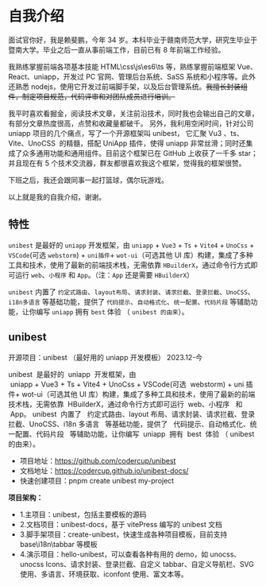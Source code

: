 # 自我介绍

面试官你好，我是赖斐鹏，今年 34 岁。本科毕业于赣南师范大学，研究生毕业于暨南大学。毕业之后一直从事前端工作，目前已有 8 年前端工作经验。

我熟练掌握前端各项基本技能 HTML\css\js\es6\ts 等，熟练掌握前端框架 Vue、 React、uniapp，开发过 PC 官网、管理后台系统、SaSS 系统和小程序等。此外还熟悉 nodejs，使用它开发过前端脚手架，以及后台管理系统。~~我擅长封装组件，制定项目规范，代码评审和对团队成员进行培训。~~

我平时喜欢看掘金，阅读技术文章，关注前沿技术，同时我也会输出自己的文章，有部分文章热度很高，点赞和收藏量都破千。
另外，我利用空闲时间，针对公司 uniapp 项目的几个痛点，写了一个开源框架叫 unibest， 它汇聚 Vu3 、ts、Vite、UnoCSS  的精髓，搭配 UniApp 插件，使得 uniapp 非常丝滑；同时还集成了众多通用功能和通用组件。目前这个框架已在 GitHub 上收获了一千多 star；并且现在有 5 个技术交流器，群友都很喜欢我这个框架，觉得我的框架很赞。

下班之后，我还会跟同事一起打篮球，偶尔玩游戏。

以上就是我的自我介绍，谢谢。

## 特性

`unibest` 是最好的 `uniapp` 开发框架，由 `uniapp` + `Vue3` + `Ts` + `Vite4` + `UnoCss` + `VSCode`(可选 `webstorm`) + `uni插件`+ `wot-ui`（可选其他 UI 库）构建，集成了多种工具和技术，使用了最新的前端技术栈，无需依靠 `HBuilderX`，通过命令行方式即可运行 `web`、`小程序` 和 `App`。（注：`App` 还是需要 `HBuilderX`）

`unibest` 内置了 `约定式路由`、`layout布局`、`请求封装`、`请求拦截`、`登录拦截`、`UnoCSS`、`i18n多语言` 等基础功能，提供了 `代码提示`、`自动格式化`、`统一配置`、`代码片段` 等辅助功能，让你编写 `uniapp` 拥有 `best` 体验 （ `unibest 的由来`）。

## unibest

开源项目：unibest （最好用的 uniapp 开发模板） 2023.12-今

unibest  是最好的  uniapp  开发框架，由  uniapp + Vue3 + Ts + Vite4 + UnoCss + VSCode(可选  webstorm) + uni 插件+ wot-ui（可选其他 UI 库）构建，集成了多种工具和技术，使用了最新的前端技术栈，无需依靠  HBuilderX，通过命令行方式即可运行  web、小程序   和  App。
unibest  内置了   约定式路由、layout 布局、请求封装、请求拦截、登录拦截、UnoCSS、i18n 多语言   等基础功能，提供了   代码提示、自动格式化、统一配置、代码片段   等辅助功能，让你编写  uniapp  拥有  best  体验 （ unibest 的由来）。

- 项目地址：https://github.com/codercup/unibest
- 文档地址：https://codercup.github.io/unibest-docs/
- 快速创建项目：pnpm create unibest my-project

**项目架构：**

- 1.主项目：unibest，包括主要模板的源码
- 2.文档项目：unibest-docs，基于 vitePress 编写的 unibest 文档
- 3.脚手架项目：create-unibest，快速生成各种项目模板，目前支持 base\i18n\tabbar 等模板
- 4.演示项目：hello-unibest，可以查看各种有用的 demo，如 unocss、unocss Icons、请求封装、登录拦截、自定义 tabbar、自定义导航栏、SVG 使用、多语言、环境获取、iconfont 使用、富文本等。
